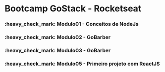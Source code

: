 <h1>Bootcamp GoStack - Rocketseat</h1>

<h3>:heavy_check_mark: Modulo01 - Conceitos de NodeJs</h3>
<h3>:heavy_check_mark: Modulo02 - GoBarber</h3>
<h3>:heavy_check_mark: Modulo03 - GoBarber</h3>

<h3>:heavy_check_mark: Modulo05 - Primeiro projeto com ReactJS</h3>
